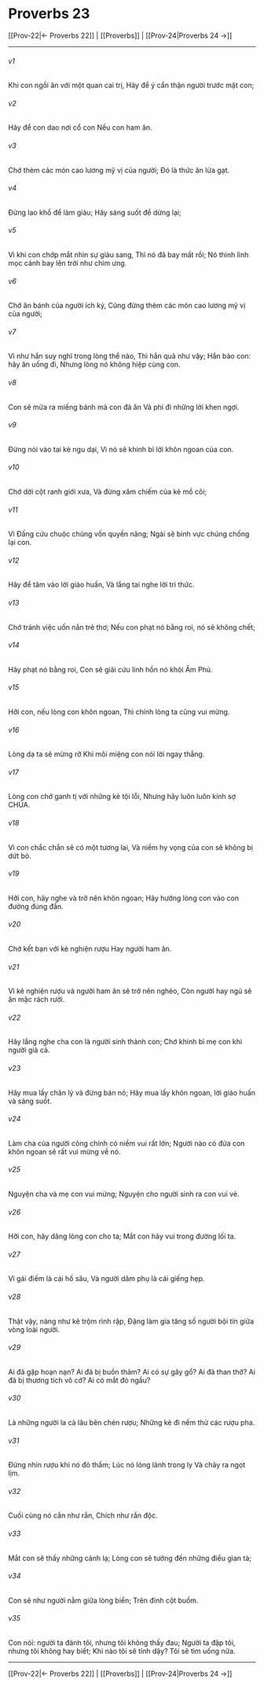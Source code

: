 # Proverbs 23

[[Prov-22|← Proverbs 22]] | [[Proverbs]] | [[Prov-24|Proverbs 24 →]]
***



###### v1 
Khi con ngồi ăn với một quan cai trị, Hãy để ý cẩn thận người trước mặt con; 

###### v2 
Hãy để con dao nơi cổ con Nếu con ham ăn. 

###### v3 
Chớ thèm các món cao lương mỹ vị của người; Đó là thức ăn lừa gạt. 

###### v4 
Đừng lao khổ để làm giàu; Hãy sáng suốt để dừng lại; 

###### v5 
Vì khi con chớp mắt nhìn sự giàu sang, Thì nó đã bay mất rồi; Nó thình lình mọc cánh bay lên trời như chim ưng. 

###### v6 
Chớ ăn bánh của người ích kỷ, Cũng đừng thèm các món cao lương mỹ vị của người; 

###### v7 
Vì như hắn suy nghĩ trong lòng thể nào, Thì hắn quả như vậy; Hắn bảo con: hãy ăn uống đi, Nhưng lòng nó không hiệp cùng con. 

###### v8 
Con sẽ mửa ra miếng bánh mà con đã ăn Và phí đi những lời khen ngợi. 

###### v9 
Đừng nói vào tai kẻ ngu dại, Vì nó sẽ khinh bỉ lời khôn ngoan của con. 

###### v10 
Chớ dời cột ranh giới xưa, Và đừng xâm chiếm của kẻ mồ côi; 

###### v11 
Vì Đấng cứu chuộc chúng vốn quyền năng; Ngài sẽ binh vực chúng chống lại con. 

###### v12 
Hãy để tâm vào lời giáo huấn, Và lắng tai nghe lời tri thức. 

###### v13 
Chớ tránh việc uốn nắn trẻ thơ; Nếu con phạt nó bằng roi, nó sẽ không chết; 

###### v14 
Hãy phạt nó bằng roi, Con sẽ giải cứu linh hồn nó khỏi Âm Phủ. 

###### v15 
Hỡi con, nếu lòng con khôn ngoan, Thì chính lòng ta cũng vui mừng. 

###### v16 
Lòng dạ ta sẽ mừng rỡ Khi môi miệng con nói lời ngay thẳng. 

###### v17 
Lòng con chớ ganh tị với những kẻ tội lỗi, Nhưng hãy luôn luôn kính sợ CHÚA. 

###### v18 
Vì con chắc chắn sẽ có một tương lai, Và niềm hy vọng của con sẽ không bị dứt bỏ. 

###### v19 
Hỡi con, hãy nghe và trở nên khôn ngoan; Hãy hướng lòng con vào con đường đúng đắn. 

###### v20 
Chớ kết bạn với kẻ nghiện rượu Hay người ham ăn. 

###### v21 
Vì kẻ nghiện rượu và người ham ăn sẽ trở nên nghèo, Còn người hay ngủ sẽ ăn mặc rách rưới. 

###### v22 
Hãy lắng nghe cha con là người sinh thành con; Chớ khinh bỉ mẹ con khi người già cả. 

###### v23 
Hãy mua lấy chân lý và đừng bán nó; Hãy mua lấy khôn ngoan, lời giáo huấn và sáng suốt. 

###### v24 
Làm cha của người công chính có niềm vui rất lớn; Người nào có đứa con khôn ngoan sẽ rất vui mừng về nó. 

###### v25 
Nguyện cha và mẹ con vui mừng; Nguyện cho người sinh ra con vui vẻ. 

###### v26 
Hỡi con, hãy dâng lòng con cho ta; Mắt con hãy vui trong đường lối ta. 

###### v27 
Vì gái điếm là cái hố sâu, Và người dâm phụ là cái giếng hẹp. 

###### v28 
Thật vậy, nàng như kẻ trộm rình rập, Đặng làm gia tăng số người bội tín giữa vòng loài người. 

###### v29 
Ai đã gặp hoạn nạn? Ai đã bị buồn thảm? Ai có sự gây gổ? Ai đã than thở? Ai đã bị thương tích vô cớ? Ai có mắt đỏ ngầu? 

###### v30 
Là những người la cà lâu bên chén rượu; Những kẻ đi nếm thử các rượu pha. 

###### v31 
Đừng nhìn rượu khi nó đỏ thắm; Lúc nó lóng lánh trong ly Và chảy ra ngọt lịm. 

###### v32 
Cuối cùng nó cắn như rắn, Chích như rắn độc. 

###### v33 
Mắt con sẽ thấy những cảnh lạ; Lòng con sẽ tưởng đến những điều gian tà; 

###### v34 
Con sẽ như người nằm giữa lòng biển; Trên đỉnh cột buồm. 

###### v35 
Con nói: người ta đánh tôi, nhưng tôi không thấy đau; Người ta đập tôi, nhưng tôi không hay biết; Khi nào tôi sẽ tỉnh dậy? Tôi sẽ tìm uống nữa.

***
[[Prov-22|← Proverbs 22]] | [[Proverbs]] | [[Prov-24|Proverbs 24 →]]
